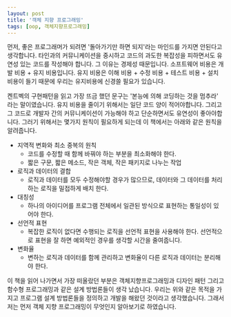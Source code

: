 ```yaml
---
layout: post
title: '객체 지향 프로그래밍'
tags: [oop, 객체지향프로그래밍]
---
```

먼저, 좋은 프로그래머가 되려면 '돌아가기만 하면 되지'라는 마인드를 가지면 안된다고 생각합니다. 
타인과의 커뮤니케이션을 중시하고 코드의 과도한 복잡성을 피하면서도 유연성 있는 코드를 작성해야 합니다. 
그 이유는 경제성 때문입니다. 소프트웨어 비용은 개발 비용 + 유지 비용입니다. 
유지 비용은 이해 비용 + 수정 비용 + 테스트 비용 + 설치 비용이 들기 때문에 우리는 유지비용에 신경쓸 필요가 있습니다.

켄트벡의 구현패턴을 읽고 가장 뜨금 했던 문구는 '본능에 의해 코딩하는 것을 멈추라' 라는 말이였습니다. 
유지 비용을 줄이기 위해서는 일단 코드 양이 적어야합니다. 그리고 그 코드로 개발자 간의 커뮤니케이션이 가능해야 하고 단순하면서도 유연성이 좋아야합니다.
그러기 위해서는 몇가지 원칙이 필요하게 되는데 이 책에서는 아래와 같은 원칙을 알려줍니다.

+ 지역적 변화와 최소 중복의 원칙
    * 코드를 수정할 때 함께 바꿔야 하는 부분을 최소화해야 한다.
    * 짧은 구문, 짧은 메소드, 작은 객체, 작은 패키지로 나누는 작업 
+ 로직과 데이터의 결합
    * 로직과 데이터를 모두 수정해야할 경우가 많으므로, 데이터와 그 데이터를 처리하는 로직을 밀접하게 배치 한다.
+ 대칭성
    * 하나의 아이디어를 프로그램 전체에서 일관된 방식으로 표현하는 통일성이 있어야 한다.    
+ 선언적 표현 
    * 복잡한 로직이 없다면 수행되는 로직을 선언적 표현을 사용해야 한다. 선언적으로 표현을 잘 하면 예외적인 경우를 생각할 시간을 줄여줍니다.
+ 변화율 
    * 변하는 로직과 데이터를 함께 관리하고 변화율이 다른 로직과 데이터는 분리해야 한다.

이 책을 읽어 나가면서 가장 떠올랐던 부분은 객체지향프로그래밍과 디자인 패턴 그리고 함수형 프로그래밍과 같은 설계 방법론들이 생각 났습니다. 우리는 위와 같은 목적을 가지고 프로그램 설계 방법론들을 정의하고 개발을 해왔던 것이라고 생각했습니다. 
그래서 저는 먼저 객체 지향 프로그래밍이 무엇인지 알아보기로 하였습니다. 
